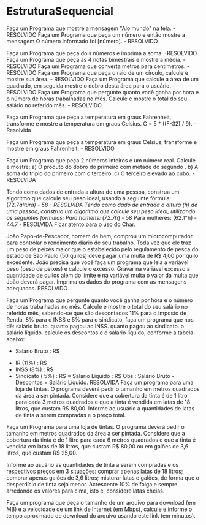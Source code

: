# EstruturaSequencial

Faça um Programa que mostre a mensagem "Alo mundo" na tela. - RESOLVIDO
Faça um Programa que peça um número e então mostre a mensagem O número informado foi [número]. - RESOLVIDO

Faça um Programa que peça dois números e imprima a soma. -RESOLVIDO
Faça um Programa que peça as 4 notas bimestrais e mostre a média. - RESOLVIDO
Faça um Programa que converta metros para centímetros. - RESOLVIDO
Faça um Programa que peça o raio de um círculo, calcule e mostre sua área. - RESOLVIDO
Faça um Programa que calcule a área de um quadrado, em seguida mostre o dobro desta área para o usuário. -RESOLVIDO
Faça um Programa que pergunte quanto você ganha por hora e o número de horas trabalhadas no mês. 
Calcule e mostre o total do seu salário no referido mês. - RESOLVIDO

Faça um Programa que peça a temperatura em graus Fahrenheit,
transforme e mostre a temperatura em graus Celsius.
C = 5 * ((F-32) / 9). -Resolvida

Faça um Programa que peça a temperatura em graus Celsius, transforme e mostre em graus Fahrenheit. - RESOLVIDO

Faça um Programa que peça 2 números inteiros e um número real. Calcule e mostre:
a) O produto do dobro do primeiro com metade do segundo .
b) A soma do triplo do primeiro com o terceiro.
c) O terceiro elevado ao cubo. - RESOLVIDA

Tendo como dados de entrada a altura de uma pessoa,
 construa um algoritmo que calcule seu peso ideal, usando a seguinte fórmula: (72.7*altura) - 58 - RESOLVIDA
Tendo como dado de entrada a altura (h) de uma pessoa, construa um algoritmo que calcule seu peso ideal, utilizando as seguintes fórmulas:
Para homens: (72.7*h) - 58
Para mulheres: (62.1*h) - 44.7 - RESOLVIDA Ficar atento para o uso do Char.

João Papo-de-Pescador, homem de bem, comprou um microcomputador para controlar o 
rendimento diário de seu trabalho. Toda vez que ele traz um peso de peixes maior 
que o estabelecido pelo regulamento de pesca do estado de São Paulo (50 quilos)
deve pagar uma multa de R$ 4,00 por quilo excedente.
João precisa que você faça um programa que leia a variável peso (peso de peixes) 
e calcule o excesso.
Gravar na variável excesso a quantidade de quilos além
do limite e na variável multa o valor da multa que João deverá pagar.
 Imprima os dados do programa com as mensagens adequadas. RESOLVIDO

Faça um Programa que pergunte quanto você ganha por hora e o número de horas trabalhadas no mês. Calcule e mostre o total do seu salário no referido mês, sabendo-se que são descontados 11% para o Imposto de Renda, 8% para o INSS e 5% para o sindicato, faça um programa que nos dê:
salário bruto.
quanto pagou ao INSS.
quanto pagou ao sindicato.
o salário líquido.
calcule os descontos e o salário líquido, conforme a tabela abaixo:
+ Salário Bruto : R$
- IR (11%) : R$
- INSS (8%) : R$
- Sindicato ( 5%) : R$
= Salário Liquido : R$
Obs.: Salário Bruto - Descontos = Salário Líquido. RESOLVIDA
Faça um programa para uma loja de tintas. 
O programa deverá pedir o tamanho em metros quadrados da área a ser pintada.
Considere que a cobertura da tinta é de 1 litro para cada 3 metros quadrados 
e que a tinta é vendida em latas de 18 litros, que custam R$ 80,00. Informe ao usuário
a quantidades de latas de tinta a serem compradas e o preço total.

Faça um Programa para uma loja de tintas. O programa deverá pedir o 
tamanho em metros quadrados da área a ser pintada. Considere que a 
cobertura da tinta é de 1 litro para cada 6 metros quadrados e que 
a tinta é vendida em latas de 18 litros, que custam R$ 80,00 ou em 
galões de 3,6 litros, que custam R$ 25,00.

Informe ao usuário as quantidades de tinta a serem compradas e os respectivos preços em 3 situações:
comprar apenas latas de 18 litros;
comprar apenas galões de 3,6 litros;
misturar latas e galões, de forma que o desperdício de tinta seja menor. 
Acrescente 10% de folga e sempre arredonde os valores para cima, isto é, considere latas cheias.

Faça um programa que peça o tamanho de um arquivo para download (em MB)
 e a velocidade de um link de Internet (em Mbps), calcule e informe o 
 tempo aproximado de download do arquivo usando este link (em minutos).